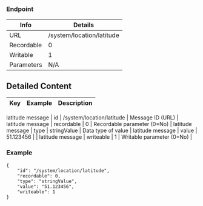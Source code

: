 # 



### Endpoint

| Info  | Details |
| ------------- | ------------- |
| URL   | /system/location/latitude   |
| Recordable   | 0   |
| Writable   | 1   |
| Parameters  | N/A  |

## Detailed Content

|  Key  | Example | Description |
| ------------- | :------: | ------------- |
latitude message
|  id | /system/location/latitude | Message ID (URL) |
latitude message
|  recordable | 0 | Recordable parameter (0=No) |
latitude message
|  type | stringValue | Data type of value |
latitude message
|  value | 51.123456 |  |
latitude message
|  writeable | 1 | Writable parameter (0=No) |

### Example
```
{
    "id": "/system/location/latitude",
    "recordable": 0,
    "type": "stringValue",
    "value": "51.123456",
    "writeable": 1
}
```
